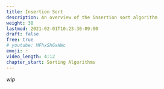 ```yaml
---
title: Insertion Sort
description: An overview of the insertion sort algorithm
weight: 30
lastmod: 2021-02-01T10:23:30-09:00
draft: false
free: true
# youtube: MFhxShGxHWc
emoji: 🃏
video_length: 4:12
chapter_start: Sorting Algorithms
---
```


_wip_